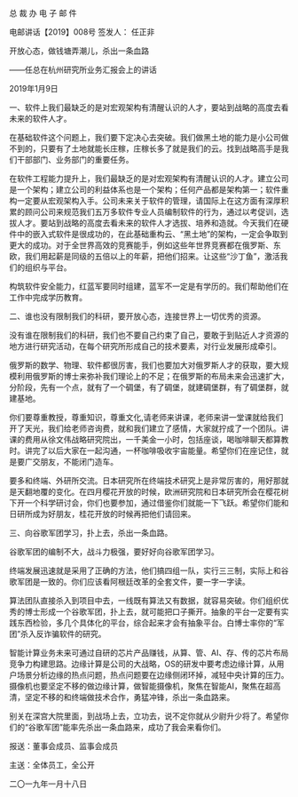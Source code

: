 ﻿总 裁 办 电 子 邮 件

 

电邮讲话【2019】008号           签发人： 任正非

开放心态，做钱塘弄潮儿，杀出一条血路

——任总在杭州研究所业务汇报会上的讲话

2019年1月9日

 

一、软件上我们最缺乏的是对宏观架构有清醒认识的人才，要站到战略的高度去看未来的软件人才。

在基础软件这个问题上，我们要下定决心去突破。我们做黑土地的能力是小公司做不到的，只要有了土地就能长庄稼，庄稼长多了就是我们的云。找到战略高手是我们干部部门、业务部门的重要任务。

在软件工程能力提升上，我们最缺乏的是对宏观架构有清醒认识的人才。建立公司是一个架构；建立公司的利益体系也是一个架构；任何产品都是架构第一；软件重构一定要从宏观架构入手。公司未来关于软件的管理，请国际上在这方面有深厚积累的顾问公司来规范我们五万多软件专业人员编制软件的行为，通过以考促训，选拔人才。要站到战略的高度去看未来的软件人才选拔、培养和造就。今天我们在硬件中的嵌入式软件是很成功的，在此基础重构云、“黑土地”的架构，一定会争取到更大的成功。对于全世界高效的竞赛能手，例如这些年世界竞赛都在俄罗斯、东欧，我们用起薪是同级的五倍以上的年薪，把他们招来。让这些“沙丁鱼”，激活我们的组织与平台。

构筑软件安全能力，红蓝军要同时组建，蓝军不一定是有学历的。我们帮助他们在工作中完成学历教育。

 

二、谁也没有限制我们的科研，要开放心态，连接世界上一切优秀的资源。

没有谁在限制我们的科研，我们也不要自己约束了自己，要敢于到贴近人才资源的地方进行研究活动，在每个研究所形成自己的技术要素，对行业发展形成牵引。

俄罗斯的数学、物理、软件都很厉害，我们也要加大对俄罗斯人才的获取，要大规模利用俄罗斯的博士来弥补我们理论上的不足；在俄罗斯的布局未来会迅速扩大，分阶段，先有一个点，就有了一个碉堡，有了碉堡，就建碉堡群，有了碉堡群，就建基地。

你们要尊重教授，尊重知识，尊重文化,请老师来讲课，老师来讲一堂课就给我们开了天光，我们给老师咨询费，就和我们建立了感情，大家就拧成了一个团队。讲课的费用从徐文伟战略研究院出，一千美金一小时，包括座谈，喝咖啡聊天都算教时。讲完了以后大家在一起沟通，一杯咖啡吸收宇宙能量。希望你们在座记住，就是要广交朋友，不能闭门造车。

要多和终端、外研所交流。日本研究所在终端技术研究上是非常厉害的，用好那就是天翻地覆的变化。在四月樱花开放的时候，欧洲研究院和日本研究所会在樱花树下开一个科学研讨会，你们也要参加，通过借鉴你们就能一下飞跃。希望你们能和日研所成为好朋友，桂花开放的时候再把他们请回来。

 

三、向谷歌军团学习，扑上去，杀出一条血路。

谷歌军团的编制不大，战斗力极强，要好好向谷歌军团学习。

终端发展迅速就是采用了正确的方法，他们搞四组一队，实行三三制，实际上和谷歌军团是一致的。你们应该看阿根廷改革的全套文件，要一字一字读。

算法团队直接杀入到项目中去，一线既有算法又有数据，就容易突破。你们组织优秀的博士形成一个谷歌军团，扑上去，就可能把口子撕开。抽象的平台一定要有实践东西检验，多几个具体化的平台，综合起来才会有抽象平台。白博士率你的“军团”杀入反诈骗软件的研究。

智能计算业务未来可通过自研的芯片产品赚钱，从算、管、AI、存、传的芯片布局竞争力构建思路。边缘计算是公司的大战略，OS的研发中要考虑边缘计算，从用户场景分析边缘的热点问题，热点问题要在边缘侧闭环掉，减轻中央计算的压力。摄像机也要坚定不移的做边缘计算，做智能摄像机，聚焦在智能AI，聚焦在超高清，坚定不移的和终端做技术合作，勇猛冲锋，杀出一条血路来。

别关在深宫大院里面，到战场上去，立功去，说不定你就从少尉升少将了。希望你们的“谷歌军团”能率先杀出一条血路来，成功了我会来看你们。

 


报送：董事会成员、监事会成员

主送：全体员工，全公开

二〇一九年一月十八日